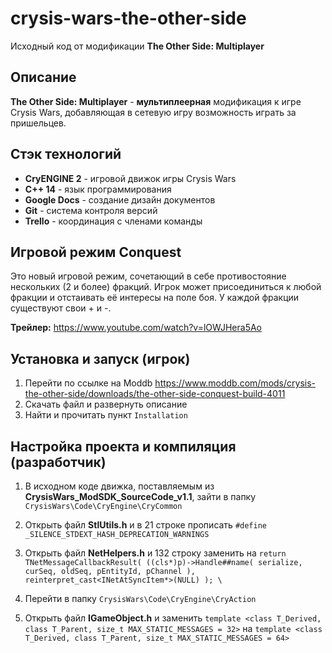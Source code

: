 # crysis-wars-the-other-side
Исходный код от модификации **The Other Side: Multiplayer**

## Описание

**The Other Side: Multiplayer** - **мультиплеерная** модификация к игре Crysis Wars, добавляющая в сетевую игру возможность играть за пришельцев.

## Стэк технологий
- **CryENGINE 2** - игровой движок игры Crysis Wars
- **C++ 14** - язык программирования
- **Google Docs** - создание дизайн документов
- **Git** - система контроля версий
- **Trello** - координация с членами команды

## Игровой режим Conquest

Это новый игровой режим, сочетающий в себе противостояние нескольких (2 и более) фракций. Игрок может присоединиться к любой фракции и отстаивать её интересы на поле боя. У каждой фракции существуют свои + и -.

**Трейлер:**  <https://www.youtube.com/watch?v=lOWJHera5Ao>

## Установка и запуск (игрок)
1.  Перейти по ссылке на Moddb <https://www.moddb.com/mods/crysis-the-other-side/downloads/the-other-side-conquest-build-4011>
2.  Скачать файл и развернуть описание
3.  Найти и прочитать пункт `Installation`

## Настройка проекта и компиляция (разработчик)
1.	В исходном коде движка, поставляемым из **CrysisWars_ModSDK_SourceCode_v1.1**, 
зайти в папку `CrysisWars\Code\CryEngine\CryCommon`

2.	Открыть файл **StlUtils.h** и в 21 строке прописать `#define _SILENCE_STDEXT_HASH_DEPRECATION_WARNINGS`

3.	Открыть файл **NetHelpers.h** и 132 строку заменить на 
`return TNetMessageCallbackResult( ((cls*)p)->Handle##name( serialize, curSeq, oldSeq, pEntityId, pChannel ), reinterpret_cast<INetAtSyncItem*>(NULL) ); \`

4.	Перейти в папку `CrysisWars\Code\CryEngine\CryAction`

5.	Открыть файл **IGameObject.h** и заменить 
`template <class T_Derived, class T_Parent, size_t MAX_STATIC_MESSAGES = 32>` на 
`template <class T_Derived, class T_Parent, size_t MAX_STATIC_MESSAGES = 64>`